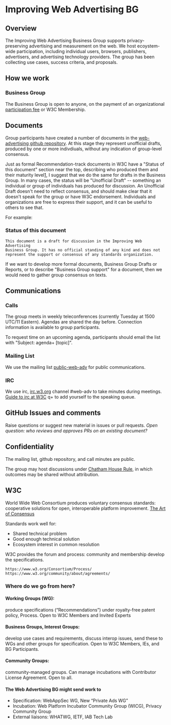 # Improving Web Advertising BG
## Overview
The Improving Web Advertising Business Group supports privacy-preserving advertising and measurement on the web. We host ecoystem-wide participation, including individual users, browsers, publishers, advertisers, and advertising technology providers. The group has been collecting use cases, success criteria, and proposals. 

## How we work
### Business Group
The Business Group is open to anyone, on the payment of an organizational [participation fee](http://www.w3.org/community/about/fees/) or W3C Membership. 


## Documents

Group participants have created a number of documents in the [web-advertising github repository](https://github.com/w3c/web-advertising/). At this stage they represent unofficial drafts, produced by one or more indivdiuals, without any indication of group-level consensus. 


Just as formal Recommendation-track documents in W3C have a "Status of
this document" section near the top, describing who produced them and
their maturity level[1](https://www.w3.org/2019/Process-20190301/#general-requirements), I suggest that we do the same for drafts in the
Business Group. In many cases, the status will be "Unofficial Draft" --
something an individual or group of individuals has produced for
discussion. An Unofficial Draft doesn't need to reflect consensus, and
should make clear that it doesn't speak for the group or have W3C
endorsement. Individuals and organizations are free to express their
support, and it can be useful to others to see that.

For example:
### Status of this document 
    This document is a draft for discussion in the Improving Web Advertising
    Business Group. It has no official standing of any kind and does not
    represent the support or consensus of any standards organization.

If we want to develop more formal documents, Business Group Drafts or
Reports, or to describe "Business Group support" for a document, then we
would need to gather group consensus on texts.

## Communications
### Calls

The group meets in weekly teleconferences (currently Tuesday at 1500 UTC/11 Eastern). Agendas are shared the day before. Connection information is available to group participants.

To request time on an upcoming agenda, participants should email the list with "Subject: agenda+ [topic]". 

### Mailing List

We use the mailing list [public-web-adv](https://lists.w3.org/Archives/Public/public-web-adv/) for public communications. 

### IRC

We use irc, [irc.w3.org](http://irc.w3.org/) channel #web-adv to take minutes during meetings. [Guide to irc at W3C](https://www.w3.org/wiki/IRC)
q+ to add yourself to the speaking queue. 

## GitHub Issues and comments
Raise questions or suggest new material in issues or pull requests. 
_Open question: who reviews and approves PRs on an existing document?_

## Confidentiality
The mailing list, github repository, and call minutes are public.

The group may host discussions under [Chatham House Rule](https://www.chathamhouse.org/chatham-house-rule), in which outcomes may be shared without attribution. 

## W3C
World Wide Web Consortium produces voluntary consensus standards: cooperative solutions for open, interoperable platform improvement. [The Art of Consensus](https://www.w3.org/Guide/)

Standards work well for: 
* Shared technical problem
* Good enough technical solution 
* Ecosystem interest in common resolution

W3C provides the forum and process: community and membership develop the specifications.

    https://www.w3.org/Consortium/Process/
    https://www.w3.org/community/about/agreements/
    
### Where do we go from here? 
#### Working Groups (WG):
produce specifications (“Recommendations”) under royalty-free patent policy, Process.
Open to W3C Members and Invited Experts

#### Business Groups, Interest Groups:
develop use cases and requirements, discuss interop issues, send these to WGs and other groups for specification. 
Open to W3C Members, IEs, and BG Participants.

#### Community Groups:
community-managed groups. Can manage incubations with Contributor License Agreement. 
Open to all.
    
#### The Web Advertising BG might send work to
* Specification: WebAppSec WG, New “Private Ads WG”
* Incubation: Web Platform Incubator Community Group (WICG), Privacy Community Group
* External liaisons: WHATWG, IETF, IAB Tech Lab
 
